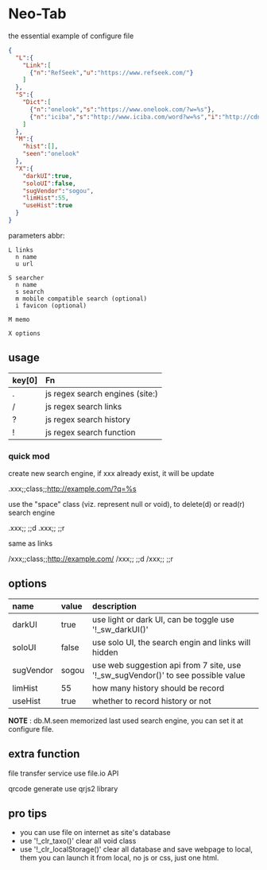 # Neo-Tab

the essential example of configure file

```json
{
  "L":{
    "Link":[
      {"n":"RefSeek","u":"https://www.refseek.com/"}
    ]
  },
  "S":{
    "Dict":[
      {"n":"onelook","s":"https://www.onelook.com/?w=%s"},
      {"n":"iciba","s":"http://www.iciba.com/word?w=%s","i":"http://cdn.iciba.com/www/img/www/favicon.ico"}
    ]
  },
  "M":{
    "hist":[],
    "seen":"onelook"
  },
  "X":{
    "darkUI":true,
    "soloUI":false,
    "sugVendor":"sogou",
    "limHist":55,
    "useHist":true
  }
}
```

parameters abbr:

```
L links
  n name
  u url

S searcher
  n name
  s search
  m mobile compatible search (optional)
  i favicon (optional)

M memo

X options

```

## usage

|key[0] | Fn  |
|:------|:----|
| .     | js regex search engines (site:) |
| /     | js regex search links           |
| ?     | js regex search history         |
| !     | js regex search function        |

### quick mod
create new search engine, if xxx already exist, it will be update

   .xxx;;class;;http://example.com/?q=%s

use the "space" class (viz. represent null or void), to delete(d) or read(r) search engine

   .xxx;; ;;d
   .xxx;; ;;r

same as links

   /xxx;;class;;http://example.com/
   /xxx;; ;;d
   /xxx;; ;;r

## options

|name     |value  |description|
|:---     |:---   |:--------- |
|darkUI   |true   | use light or dark UI, can be toggle use '!\_sw\_darkUI()' |
|soloUI   |false  | use solo UI, the search engin and links will hidden |
|sugVendor|sogou  | use web suggestion api from 7 site, use '!\_sw\_sugVendor()' to see possible value |
|limHist  |55     | how many history should be record |
|useHist  |true   | whether to record history or not |

 __NOTE__ : db.M.seen memorized last used search engine, you can set it at configure file.

## extra function

file transfer service use file.io API

qrcode generate use qrjs2 library

## pro tips

- you can use file on internet as site's database
- use '!\_clr\_taxo()' clear all void class
- use '!\_clr\_localStorage()' clear all database and save webpage to local,
 them you can launch it from local, no js or css, just one html.

